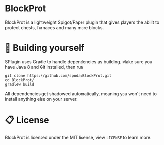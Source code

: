 # BlockProt

BlockProt is a lightweight Spigot/Paper plugin that gives players the abilit to protect chests, furnaces and many more blocks.

# 🔨️ Building yourself

SPlugin uses Gradle to handle dependencies as building.
Make sure you have Java 8 and Git installed, then run
```batch
git clone https://github.com/spnda/BlockProt.git
cd BlockProt/
gradlew build
```
All dependencies get shadowed automatically, meaning you won't need to install anything else on your server.

# 📋 License

BlockProt is licensed under the MIT license, view `LICENSE` to learn more.
